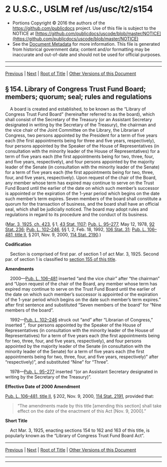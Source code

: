 ---
---

# 2 U.S.C., USLM ref /us/usc/t2/s154

* Portions Copyright © 2016 the authors of the https://github.com/publicdocs project.
  Use of this file is subject to the NOTICE at [https://github.com/publicdocs/uscode/blob/master/NOTICE](https://github.com/publicdocs/uscode/blob/master/NOTICE)
* See the [Document Metadata](././../../../..//README.md) for more information.
  This file is generated from historical government data; content and/or formatting may be inaccurate and out-of-date and should not be used for official purposes.

----------
----------

[Previous](./../../../..//us/usc/t2/ch5/m__us_usc_t2_s153.md) | [Next](./../../../..//us/usc/t2/ch5/m__us_usc_t2_s155.md) | [Root of Title](./../../../../) | [Other Versions of this Document](https://publicdocs.github.io/go/links?ns=uslm&ref=%2Fus%2Fusc%2Ft2%2Fs154)

## § 154. Library of Congress Trust Fund Board; members; quorum; seal; rules and regulations

    A board is created and established, to be known as the “Library of Congress Trust Fund Board” (hereinafter referred to as the board), which shall consist of the Secretary of the Treasury (or an Assistant Secretary designated in writing by the Secretary of the Treasury), the chairman and the vice chair of the Joint Committee on the Library, the Librarian of Congress, two persons appointed by the President for a term of five years each (the first appointments being for three and five years, respectively), four persons appointed by the Speaker of the House of Representatives (in consultation with the minority leader of the House of Representatives) for a term of five years each (the first appointments being for two, three, four, and five years, respectively), and four persons appointed by the majority leader of the Senate (in consultation with the minority leader of the Senate) for a term of five years each (the first appointments being for two, three, four, and five years, respectively). Upon request of the chair of the Board, any member whose term has expired may continue to serve on the Trust Fund Board until the earlier of the date on which such member’s successor is appointed or the expiration of the 1-year period which begins on the date such member’s term expires. Seven members of the board shall constitute a quorum for the transaction of business, and the board shall have an official seal, which shall be judicially noticed. The board may adopt rules and regulations in regard to its procedure and the conduct of its business.

([Mar. 3, 1925, ch. 423][/us/act/1925-03-03/ch423], § 1, [43 Stat. 1107][/us/stat/43/1107]; [Pub. L. 95–277][/us/pl/95/277], May 12, 1978, [92 Stat. 236][/us/stat/92/236]; [Pub. L. 102–246][/us/pl/102/246], §§ 1, 2, Feb. 18, 1992, [106 Stat. 31][/us/stat/106/31]; [Pub. L. 106–481, title II][/us/pl/106/481/tII], § 201, Nov. 9, 2000, [114 Stat. 2190][/us/stat/114/2190].)

 __Codification__ 

    Section is comprised of first par. of section 1 of act Mar. 3, 1925. Second par. of section 1 is classified to [section 155 of this title][/us/usc/t2/s155].

 __Amendments__ 

    2000—[Pub. L. 106–481][/us/pl/106/481] inserted “and the vice chair” after “the chairman” and “Upon request of the chair of the Board, any member whose term has expired may continue to serve on the Trust Fund Board until the earlier of the date on which such member’s successor is appointed or the expiration of the 1-year period which begins on the date such member’s term expires.” after first sentence and substituted “Seven members of the board” for “Nine members of the board”.

    1992—[Pub. L. 102–246][/us/pl/102/246] struck out “and” after “Librarian of Congress,” inserted “, four persons appointed by the Speaker of the House of Representatives (in consultation with the minority leader of the House of Representatives) for a term of five years each (the first appointments being for two, three, four, and five years, respectively), and four persons appointed by the majority leader of the Senate (in consultation with the minority leader of the Senate) for a term of five years each (the first appointments being for two, three, four, and five years, respectively)” after “respectively)”, and substituted “Nine” for “Three”.

    1978—[Pub. L. 95–277][/us/pl/95/277] inserted “(or an Assistant Secretary designated in writing by the Secretary of the Treasury)”.

 __Effective Date of 2000 Amendment__ 

[Pub. L. 106–481, title II][/us/pl/106/481/tII], § 202, Nov. 9, 2000, [114 Stat. 2191][/us/stat/114/2191], provided that: 

> “The amendments made by this title \[amending this section\] shall take effect on the date of the enactment of this Act \[Nov. 9, 2000\].”

 __Short Title__ 

    Act Mar. 3, 1925, enacting sections 154 to 162 and 163 of this title, is popularly known as the “Library of Congress Trust Fund Board Act”.

----------

[Previous](./../../../..//us/usc/t2/ch5/m__us_usc_t2_s153.md) | [Next](./../../../..//us/usc/t2/ch5/m__us_usc_t2_s155.md) | [Root of Title](./../../../../) | [Other Versions of this Document](https://publicdocs.github.io/go/links?ns=uslm&ref=%2Fus%2Fusc%2Ft2%2Fs154)

----------
----------

[/us/act/1925-03-03/ch423]: https://publicdocs.github.io/go/links?ns=uslm&ref=%2Fus%2Fact%2F1925-03-03%2Fch423
[/us/stat/43/1107]: https://publicdocs.github.io/go/links?ns=uslm&ref=%2Fus%2Fstat%2F43%2F1107
[/us/pl/95/277]: https://publicdocs.github.io/go/links?ns=uslm&ref=%2Fus%2Fpl%2F95%2F277
[/us/stat/92/236]: https://publicdocs.github.io/go/links?ns=uslm&ref=%2Fus%2Fstat%2F92%2F236
[/us/pl/102/246]: https://publicdocs.github.io/go/links?ns=uslm&ref=%2Fus%2Fpl%2F102%2F246
[/us/stat/106/31]: https://publicdocs.github.io/go/links?ns=uslm&ref=%2Fus%2Fstat%2F106%2F31
[/us/pl/106/481/tII]: https://publicdocs.github.io/go/links?ns=uslm&ref=%2Fus%2Fpl%2F106%2F481%2FtII
[/us/stat/114/2190]: https://publicdocs.github.io/go/links?ns=uslm&ref=%2Fus%2Fstat%2F114%2F2190
[/us/usc/t2/s155]: https://publicdocs.github.io/go/links?ns=uslm&ref=%2Fus%2Fusc%2Ft2%2Fs155
[/us/pl/106/481]: https://publicdocs.github.io/go/links?ns=uslm&ref=%2Fus%2Fpl%2F106%2F481
[/us/pl/102/246]: https://publicdocs.github.io/go/links?ns=uslm&ref=%2Fus%2Fpl%2F102%2F246
[/us/pl/95/277]: https://publicdocs.github.io/go/links?ns=uslm&ref=%2Fus%2Fpl%2F95%2F277
[/us/pl/106/481/tII]: https://publicdocs.github.io/go/links?ns=uslm&ref=%2Fus%2Fpl%2F106%2F481%2FtII
[/us/stat/114/2191]: https://publicdocs.github.io/go/links?ns=uslm&ref=%2Fus%2Fstat%2F114%2F2191


